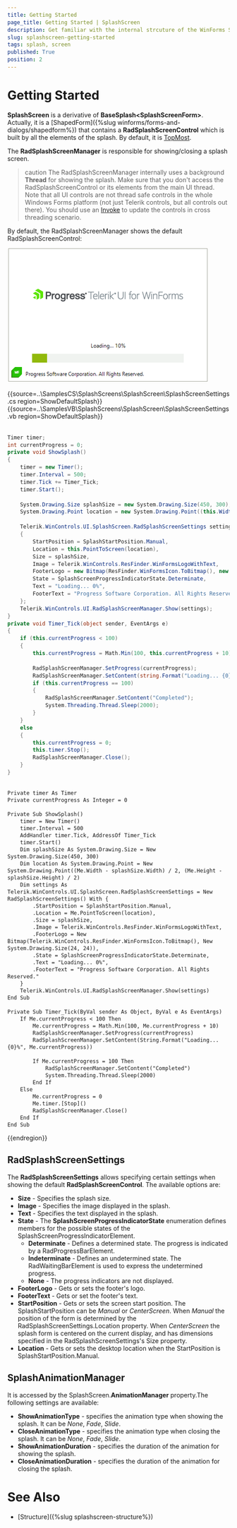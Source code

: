 ```yaml
---
title: Getting Started
page_title: Getting Started | SplashScreen
description: Get familiar with the internal strcuture of the WinForms SplashScreen .
slug: splashscreen-getting-started
tags: splash, screen
published: True
position: 2  
---
```


# Getting Started

**SplashScreen** is a derivative of **BaseSplash&#60;SplashScreenForm&#62;**. Actually, it is a [ShapedForm]({%slug winforms/forms-and-dialogs/shapedform%}) that contains a **RadSplashScreenControl** which is built by all the elements of the splash. By default, it is [TopMost](https://docs.microsoft.com/en-us/dotnet/api/system.windows.forms.form.topmost?view=windowsdesktop-6.0).

The **RadSplashScreenManager** is responsible for showing/closing a splash screen. 

>caution The RadSplashScreenManager internally uses a background **Thread** for showing the splash. Make sure that you don't access the RadSplashScreenControl or its elements from the main UI thread. Note that all UI controls are not thread safe controls in the whole Windows Forms platform (not just Telerik controls, but all controls out there). You should use an [Invoke](http://msdn.microsoft.com/en-us/library/zyzhdc6b.aspx) to update the controls in cross threading scenario.

By default, the RadSplashScreenManager shows the default RadSplashScreenControl:

![splashscreen-getting-started 001](images/splashscreen-getting-started001.gif) 

{{source=..\SamplesCS\SplashScreens\SplashScreen\SplashScreenSettings.cs region=ShowDefaultSplash}}
{{source=..\SamplesVB\SplashScreens\SplashScreen\SplashScreenSettings.vb region=ShowDefaultSplash}}

````C#

Timer timer;
int currentProgress = 0;
private void ShowSplash()
{
    timer = new Timer();
    timer.Interval = 500;
    timer.Tick += Timer_Tick;
    timer.Start();

    System.Drawing.Size splashSize = new System.Drawing.Size(450, 300);
    System.Drawing.Point location = new System.Drawing.Point((this.Width - splashSize.Width) / 2, (this.Height - splashSize.Height) / 2);

    Telerik.WinControls.UI.SplashScreen.RadSplashScreenSettings settings = new RadSplashScreenSettings()
    {
        StartPosition = SplashStartPosition.Manual,
        Location = this.PointToScreen(location),
        Size = splashSize,
        Image = Telerik.WinControls.ResFinder.WinFormsLogoWithText,
        FooterLogo = new Bitmap(ResFinder.WinFormsIcon.ToBitmap(), new System.Drawing.Size(24, 24)),
        State = SplashScreenProgressIndicatorState.Determinate,
        Text = "Loading... 0%",
        FooterText = "Progress Software Corporation. All Rights Reserved.",
    };
    Telerik.WinControls.UI.RadSplashScreenManager.Show(settings);
}
private void Timer_Tick(object sender, EventArgs e)
{
    if (this.currentProgress < 100)
    {
        this.currentProgress = Math.Min(100, this.currentProgress + 10);

        RadSplashScreenManager.SetProgress(currentProgress);
        RadSplashScreenManager.SetContent(string.Format("Loading... {0}%", this.currentProgress));
        if (this.currentProgress == 100)
        {
            RadSplashScreenManager.SetContent("Completed");
            System.Threading.Thread.Sleep(2000);
        }
    }
    else
    {
        this.currentProgress = 0;
        this.timer.Stop();
        RadSplashScreenManager.Close();
    }
}

````
````VB.NET

Private timer As Timer
Private currentProgress As Integer = 0

Private Sub ShowSplash()
    timer = New Timer()
    timer.Interval = 500
    AddHandler timer.Tick, AddressOf Timer_Tick
    timer.Start()
    Dim splashSize As System.Drawing.Size = New System.Drawing.Size(450, 300)
    Dim location As System.Drawing.Point = New System.Drawing.Point((Me.Width - splashSize.Width) / 2, (Me.Height - splashSize.Height) / 2)
    Dim settings As Telerik.WinControls.UI.SplashScreen.RadSplashScreenSettings = New RadSplashScreenSettings() With {
        .StartPosition = SplashStartPosition.Manual,
        .Location = Me.PointToScreen(location),
        .Size = splashSize,
        .Image = Telerik.WinControls.ResFinder.WinFormsLogoWithText,
        .FooterLogo = New Bitmap(Telerik.WinControls.ResFinder.WinFormsIcon.ToBitmap(), New System.Drawing.Size(24, 24)),
        .State = SplashScreenProgressIndicatorState.Determinate,
        .Text = "Loading... 0%",
        .FooterText = "Progress Software Corporation. All Rights Reserved."
    }
    Telerik.WinControls.UI.RadSplashScreenManager.Show(settings)
End Sub

Private Sub Timer_Tick(ByVal sender As Object, ByVal e As EventArgs)
    If Me.currentProgress < 100 Then
        Me.currentProgress = Math.Min(100, Me.currentProgress + 10)
        RadSplashScreenManager.SetProgress(currentProgress)
        RadSplashScreenManager.SetContent(String.Format("Loading... {0}%", Me.currentProgress))

        If Me.currentProgress = 100 Then
            RadSplashScreenManager.SetContent("Completed")
            System.Threading.Thread.Sleep(2000)
        End If
    Else
        Me.currentProgress = 0
        Me.timer.[Stop]()
        RadSplashScreenManager.Close()
    End If
End Sub

````

{{endregion}}

## RadSplashScreenSettings

The **RadSplashScreenSettings** allows specifying certain settings when showing the default **RadSplashScreenControl**. The available options are:

* **Size** - Specifies the splash size.
* **Image** - Specifies the image displayed in the splash.
* **Text** - Specifies the text displayed in the splash.
* **State** - The **SplashScreenProgressIndicatorState** enumeration defines members for the possible states of the SplashScreenProgressIndicatorElement.
	* **Determinate** - Defines a determined state. The progress is indicated by a RadProgressBarElement.
	* **Indeterminate** - Defines an undetermined state. The RadWaitingBarElement is used to express the undetermined progress.
	* **None** - The progress indicators are not displayed.
* **FooterLogo** - Gets or sets the footer's logo.
* **FooterText** - Gets or set the footer's text.
* **StartPosition** - Gets or sets the screen start position. The SplashStartPosition can be *Manual* or *CenterScreen*. When *Manual* the position of the form is determined by the RadSplashScreenSettings.Location property. When *CenterScreen* the splash form is centered on the current display, and has dimensions specified in the RadSplashScreenSettings's Size property.
* **Location** - Gets or sets the desktop location when the StartPosition is SplashStartPosition.Manual.

## SplashAnimationManager

It is accessed by the SplashScreen.**AnimationManager** property.The following settings are available:

* **ShowAnimationType** - specifies the animation type when showing the splash. It can be *None*, *Fade*, *Slide*.
* **CloseAnimationType** - specifies the animation type when closing the splash. It can be *None*, *Fade*, *Slide*.
* **ShowAnimationDuration** - specifies the duration of the animation for showing the splash.
* **CloseAnimationDuration** - specifies the duration of the animation for closing the splash.

# See Also

* [Structure]({%slug splashscreen-structure%}) 
 
        
